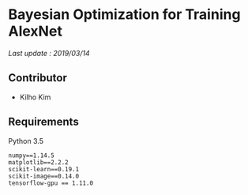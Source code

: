 # Bayesian Optimization for Training AlexNet 

*Last update : 2019/03/14*

## Contributor
* Kilho Kim

## Requirements
Python 3.5
```
numpy==1.14.5
matplotlib==2.2.2
scikit-learn==0.19.1
scikit-image==0.14.0
tensorflow-gpu == 1.11.0
```
